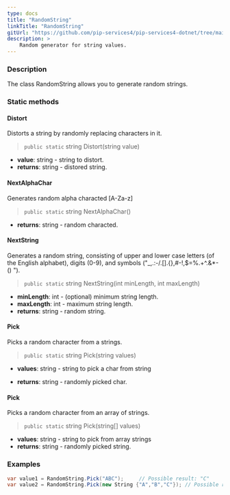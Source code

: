 ```yaml
---
type: docs
title: "RandomString"
linkTitle: "RandomString"
gitUrl: "https://github.com/pip-services4/pip-services4-dotnet/tree/main/pip-services4-data-dotnet"
description: >
    Random generator for string values.
---
```


### Description

The class RandomString allows you to generate random strings.

### Static methods

#### Distort
Distorts a string by randomly replacing characters in it.

> `public static` string Distort(string value)

- **value**: string - string to distort.
- **returns**: string - distored string.

#### NextAlphaChar
Generates random alpha characted [A-Za-z]

> `public static` string NextAlphaChar()

- **returns**: string - random characted.

#### NextString
Generates a random string, consisting of upper and lower case letters (of the English alphabet), 
digits (0-9), and symbols ("_,.:-/.[].{},#-!,$=%.+^.&*-() ").

> `public static` string NextString(int minLength, int maxLength)

- **minLength**: int - (optional) minimum string length.
- **maxLength**: int - maximum string length.
- **returns**: string - random string.

#### Pick

Picks a random character from a strings.

> `public static` string Pick(string values)

- **values**: string - string to pick a char from string

- **returns**: string - randomly picked char.


#### Pick

Picks a random character from an array of strings.

> `public static` string Pick(string[] values)

- **values**: string - string to pick from array strings
- **returns**: string - randomly picked string.


### Examples

```cs
var value1 = RandomString.Pick("ABC");     // Possible result: "C"
var value2 = RandomString.Pick(new String {"A","B","C"}); // Possible result: "B"

```

